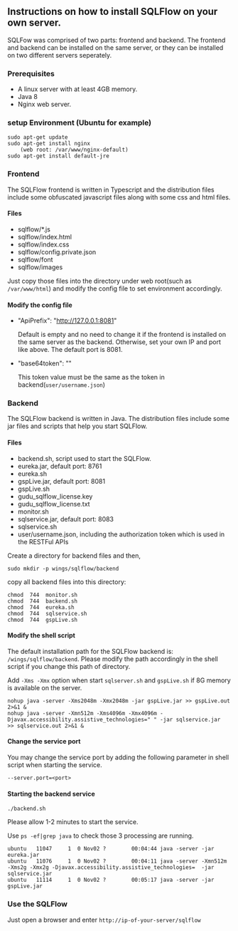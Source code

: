 ## Instructions on how to install SQLFlow on your own server.

SQLFow was comprised of two parts: frontend and backend. 
The frontend and backend can be installed on the same server, or they can be installed on two different servers seperately.

### Prerequisites
- A linux server with at least 4GB memory.
- Java 8
- Nginx web server.

### setup Environment (Ubuntu for example)
	sudo apt-get update
	sudo apt-get install nginx
		(web root: /var/www/nginx-default)
	sudo apt-get install default-jre	

### Frontend
The SQLFlow frontend is written in Typescript and the distribution files include some obfuscated javascript files along with some css and html files.

#### Files
- sqlflow/*.js
- sqlflow/index.html
- sqlflow/index.css
- sqlflow/config.private.json
- sqlflow/font
- sqlflow/images


Just copy those files into the directory under web root(such as `/var/www/html`) and modify the config file to set environment accordingly.

#### Modify the config file

- "ApiPrefix": "http://127.0.0.1:8081"

	Default is empty and no need to change it if the frontend is installed on the same server as the backend.
	Otherwise, set your own IP and port like above.  The default port is 8081.

- "base64token": ""  

	This token value must be the same as the token in backend(`user/username.json`) 

### Backend
The SQLFlow backend is written in Java. The distribution files include some jar files and scripts that help you start SQLFlow.


#### Files
  - backend.sh, script used to start the SQLFlow.
  - eureka.jar, default port: 8761
  - eureka.sh
  - gspLive.jar, default port: 8081
  - gspLive.sh
  - gudu_sqlflow_license.key
  - gudu_sqlflow_license.txt
  - monitor.sh
  - sqlservice.jar, default port: 8083
  - sqlservice.sh
  - user/username.json, including the authorization token which is used in the RESTFul APIs
  

Create a directory for backend files and then,

`sudo mkdir -p wings/sqlflow/backend`

copy all backend files into this directory:
  
```
chmod  744  monitor.sh
chmod  744  backend.sh
chmod  744  eureka.sh
chmod  744  sqlservice.sh
chmod  744  gspLive.sh
```

#### Modify the shell script
The default installation path for the SQLFlow backend is: `/wings/sqlflow/backend`.
Please modify the path accordingly in the shell script if you change this path of directory.

Add `-Xms -Xmx` option when start `sqlserver.sh` and `gspLive.sh` if 8G memory is available on the server.

	nohup java -server -Xms2048m -Xmx2048m -jar gspLive.jar >> gspLive.out 2>&1 & 
	nohup java -server -Xmn512m -Xms4096m -Xmx4096m -Djavax.accessibility.assistive_technologies=" " -jar sqlservice.jar  >> sqlservice.out 2>&1 & 

#### Change the service port
You may change the service port by adding the following parameter in shell script when starting the service.
```
--server.port=<port>
```

#### Starting the backend service

`./backend.sh`

Please allow 1-2 minutes to start the service.

Use `ps -ef|grep java` to check those 3 processing are running.

```
ubuntu   11047     1  0 Nov02 ?        00:04:44 java -server -jar eureka.jar
ubuntu   11076     1  0 Nov02 ?        00:04:11 java -server -Xmn512m -Xms2g -Xmx2g -Djavax.accessibility.assistive_technologies=  -jar sqlservice.jar
ubuntu   11114     1  0 Nov02 ?        00:05:17 java -server -jar gspLive.jar
```

### Use the SQLFlow
Just open a browser and enter `http://ip-of-your-server/sqlflow`

